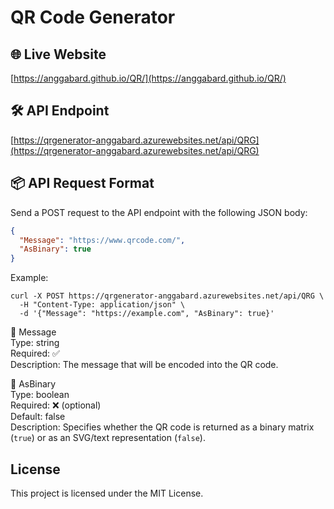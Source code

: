 ﻿# QR Code Generator

## 🌐 Live Website
[https://anggabard.github.io/QR/](https://anggabard.github.io/QR/)

## 🛠️ API Endpoint
[https://qrgenerator-anggabard.azurewebsites.net/api/QRG](https://qrgenerator-anggabard.azurewebsites.net/api/QRG)

## 📦 API Request Format

Send a POST request to the API endpoint with the following JSON body:

```json
{
  "Message": "https://www.qrcode.com/",
  "AsBinary": true
}
```

Example:
```
curl -X POST https://qrgenerator-anggabard.azurewebsites.net/api/QRG \
  -H "Content-Type: application/json" \
  -d '{"Message": "https://example.com", "AsBinary": true}'
```

🔹 Message  
	Type: string  
	Required: ✅  
	Description: The message that will be encoded into the QR code.  

🔹 AsBinary  
	Type: boolean  
	Required: ❌ (optional)  
	Default: false  
	Description: Specifies whether the QR code is returned as a binary matrix (`true`) or as an SVG/text representation (`false`).  



## License

This project is licensed under the MIT License.